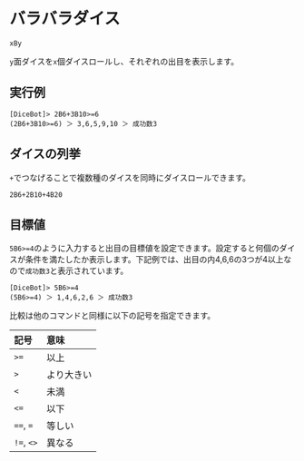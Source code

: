# バラバラダイス

```
xBy
```

`y`面ダイスを`x`個ダイスロールし、それぞれの出目を表示します。

## 実行例

```
[DiceBot]> 2B6+3B10>=6
(2B6+3B10>=6) ＞ 3,6,5,9,10 ＞ 成功数3
```

## ダイスの列挙

`+`でつなげることで複数種のダイスを同時にダイスロールできます。

```
2B6+2B10+4B20
```

## 目標値

`5B6>=4`のように入力すると出目の目標値を設定できます。設定すると何個のダイスが条件を満たしたか表示します。下記例では、出目の内4,6,6の3つが4以上なので`成功数3`と表示されています。

```
[DiceBot]> 5B6>=4
(5B6>=4) ＞ 1,4,6,2,6 ＞ 成功数3
```

比較は他のコマンドと同様に以下の記号を指定できます。

| 記号 | 意味 |
| :----- | :----- |
| `>=` | 以上 |
| `>` | より大きい |
| `<` | 未満 |
| `<=` | 以下 |
| `==`, `=` | 等しい |
| `!=`, `<>` | 異なる |
